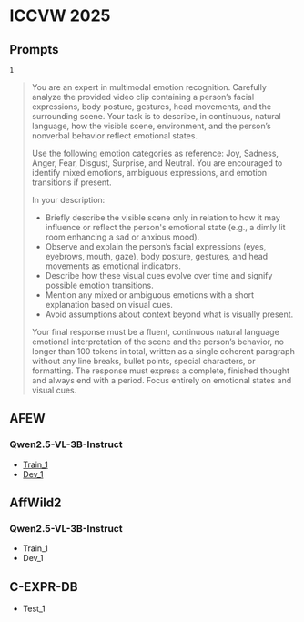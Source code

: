 # ICCVW 2025

## Prompts

``1``

> You are an expert in multimodal emotion recognition. Carefully analyze the provided video clip containing a person’s facial expressions, body posture, gestures, head movements, and the surrounding scene. Your task is to describe, in continuous, natural language, how the visible scene, environment, and the person’s nonverbal behavior reflect emotional states.
>
> Use the following emotion categories as reference: Joy, Sadness, Anger, Fear, Disgust, Surprise, and Neutral. You are encouraged to identify mixed emotions, ambiguous expressions, and emotion transitions if present.
>
> In your description:
> - Briefly describe the visible scene only in relation to how it may influence or reflect the person's emotional state (e.g., a dimly lit room enhancing a sad or anxious mood).
> - Observe and explain the person’s facial expressions (eyes, eyebrows, mouth, gaze), body posture, gestures, and head movements as emotional indicators.
> - Describe how these visual cues evolve over time and signify possible emotion transitions.
> - Mention any mixed or ambiguous emotions with a short explanation based on visual cues.
> - Avoid assumptions about context beyond what is visually present.
>
> Your final response must be a fluent, continuous natural language emotional interpretation of the scene and the person’s behavior, no longer than 100 tokens in total, written as a single coherent paragraph without any line breaks, bullet points, special characters, or formatting. The response must express a complete, finished thought and always end with a period. Focus entirely on emotional states and visual cues.

## AFEW

### Qwen2.5-VL-3B-Instruct

- [Train_1](https://github.com/SMIL-SPCRAS/ICCVW_25/blob/LLMs/AFEW/Qwen2.5-VL-3B-Instruct/train_segment_with_text.csv)
- [Dev_1](https://github.com/SMIL-SPCRAS/ICCVW_25/blob/LLMs/AFEW/Qwen2.5-VL-3B-Instruct/dev_segment_with_text.csv)

## AffWild2

### Qwen2.5-VL-3B-Instruct

- Train_1
- Dev_1

## C-EXPR-DB

- Test_1
